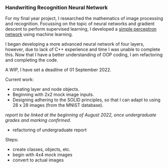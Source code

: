 ### Handwriting Recognition Neural Network

For my final year project, I researched the mathematics of image processing and recognition. Focussing on the topic of neural networks and gradient descent to perform supervised learning, I developed a [simple perceptron network](https://github.com/AdelaideBaron/Simple-Neural-Network) using machine learning.

I began developing a more advanced neural network of four layers, however, due to lack of C++ experience and time I was unable to complete this. Now that I have a better understanding of OOP coding, I am refactoring and completing the code.

A WIP, I have set a deadline of 01 September 2022.

Current work:
- creating layer and node objects.
- Beginning with 2x2 mock image inputs.
- Designing adhering to the SOLID principles, so that I can adapt to using 28 x 28 images (from the MNIST database).

_report to be linked at the beginning of August 2022, once undergraduate grades and marking confirmed_.

- refactoring of undergraduate report

Steps:
- create classes, objects, etc.
- begin with 4x4 mock images
- convert to actual images 